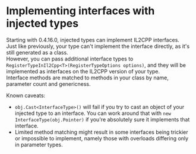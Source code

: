 # Implementing interfaces with injected types

Starting with 0.4.16.0, injected types can implement IL2CPP interfaces.  
Just like previously, your type can't implement the interface directly, as it's still generated as a class.  
However, you can pass additional interface types to `RegisterTypeInIl2Cpp<T>(RegisterTypeOptions options)`, and they
will be implemented as interfaces on the IL2CPP version of your type.  
Interface methods are matched to methods in your class by name, parameter count and genericness.

Known caveats:

* `obj.Cast<InterfaceType>()` will fail if you try to cast an object of your injected type to an interface. You can work
  around that with `new InterfaceType(obj.Pointer)` if you're absolutely sure it implements that interface.
* Limited method matching might result in some interfaces being trickier or impossible to implement, namely those with
  overloads differing only in parameter types.